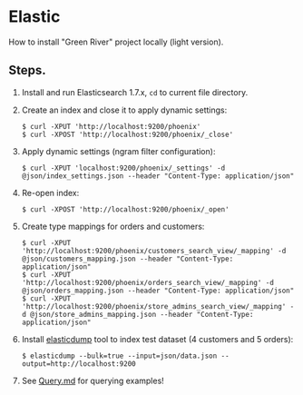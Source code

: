 # Elastic

How to install "Green River" project locally (light version).

## Steps.

1. Install and run Elasticsearch 1.7.x, `cd` to current file directory.

2. Create an index and close it to apply dynamic settings:

	```
	$ curl -XPUT 'http://localhost:9200/phoenix'
	$ curl -XPOST 'http://localhost:9200/phoenix/_close'
	```

3. Apply dynamic settings (ngram filter configuration):

	```
	$ curl -XPUT 'localhost:9200/phoenix/_settings' -d @json/index_settings.json --header "Content-Type: application/json"
	```

4. Re-open index:

	```
	$ curl -XPOST 'http://localhost:9200/phoenix/_open'
	```

5. Create type mappings for orders and customers:

	```
	$ curl -XPUT 'http://localhost:9200/phoenix/customers_search_view/_mapping' -d @json/customers_mapping.json --header "Content-Type: application/json"
	$ curl -XPUT 'http://localhost:9200/phoenix/orders_search_view/_mapping' -d @json/orders_mapping.json --header "Content-Type: application/json"
	$ curl -XPUT 'http://localhost:9200/phoenix/store_admins_search_view/_mapping' -d @json/store_admins_mapping.json --header "Content-Type: application/json"
	```

6. Install [elasticdump](https://github.com/taskrabbit/elasticsearch-dump) tool to index test dataset (4 customers and 5 orders):

	```
	$ elasticdump --bulk=true --input=json/data.json --output=http://localhost:9200
	```

7. See [Query.md](https://github.com/FoxComm/green-river/blob/master/docs/Query.md) for querying examples!
